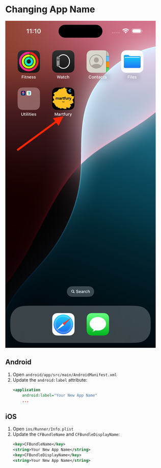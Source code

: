 # Changing App Name

![App name](images/change-app-name.png)

## Android

1. Open `android/app/src/main/AndroidManifest.xml`
2. Update the `android:label` attribute:
   ```xml
   <application
       android:label="Your New App Name"
       ...
   ```

## iOS

1. Open `ios/Runner/Info.plist`
2. Update the `CFBundleName` and `CFBundleDisplayName`:
   ```xml
   <key>CFBundleName</key>
   <string>Your New App Name</string>
   <key>CFBundleDisplayName</key>
   <string>Your New App Name</string>
   ```
